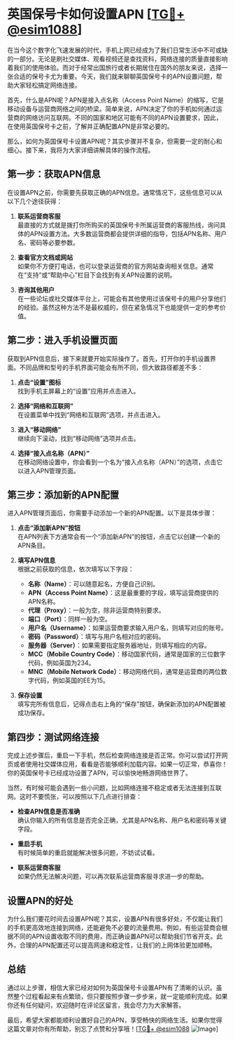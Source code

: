 # 英国保号卡如何设置APN [[TG💪+ @esim1088](https://t.me/s/esim1088)]

在当今这个数字化飞速发展的时代，手机上网已经成为了我们日常生活中不可或缺的一部分。无论是刷社交媒体、观看视频还是查找资料，网络连接的质量直接影响着我们的使用体验。而对于经常出国旅行或者长期居住在国外的朋友来说，选择一张合适的保号卡尤为重要。今天，我们就来聊聊英国保号卡的APN设置问题，帮助大家轻松搞定网络连接。

首先，什么是APN呢？APN是接入点名称（Access Point Name）的缩写，它是移动设备与运营商网络之间的桥梁。简单来说，APN决定了你的手机如何通过运营商的网络访问互联网。不同的国家和地区可能有不同的APN设置要求，因此，在使用英国保号卡之前，了解并正确配置APN是非常必要的。

那么，如何为英国保号卡设置APN呢？其实步骤并不复杂，但需要一定的耐心和细心。接下来，我将为大家详细讲解具体的操作流程。

## 第一步：获取APN信息

在设置APN之前，你需要先获取正确的APN信息。通常情况下，这些信息可以从以下几个途径获得：

1. **联系运营商客服**  
   最直接的方式就是拨打你所购买的英国保号卡所属运营商的客服热线，询问具体的APN设置方法。大多数运营商都会提供详细的指导，包括APN名称、用户名、密码等必要参数。

2. **查看官方文档或网站**  
   如果你不方便打电话，也可以登录运营商的官方网站查询相关信息。通常在“支持”或“帮助中心”栏目下会找到有关APN设置的说明。

3. **咨询其他用户**  
   在一些论坛或社交媒体平台上，可能会有其他使用过该保号卡的用户分享他们的经验。虽然这种方法不是最权威的，但在紧急情况下也能提供一定的参考价值。

## 第二步：进入手机设置页面

获取到APN信息后，接下来就要开始实际操作了。首先，打开你的手机设置界面。不同品牌和型号的手机界面可能会有所不同，但大致路径都差不多：

1. **点击“设置”图标**  
   找到手机主屏幕上的“设置”应用并点击进入。

2. **选择“网络和互联网”**  
   在设置菜单中找到“网络和互联网”选项，并点击进入。

3. **进入“移动网络”**  
   继续向下滚动，找到“移动网络”选项并点击。

4. **选择“接入点名称（APN）”**  
   在移动网络设置中，你会看到一个名为“接入点名称（APN）”的选项，点击它以进入APN管理页面。

## 第三步：添加新的APN配置

进入APN管理页面后，你需要手动添加一个新的APN配置。以下是具体步骤：

1. **点击“添加新APN”按钮**  
   在APN列表下方通常会有一个“添加新APN”的按钮，点击它以创建一个新的APN条目。

2. **填写APN信息**  
   根据之前获取的信息，依次填写以下字段：
   - **名称（Name）**：可以随意起名，方便自己识别。
   - **APN（Access Point Name）**：这是最重要的字段，填写运营商提供的APN名称。
   - **代理（Proxy）**：一般为空，除非运营商特别要求。
   - **端口（Port）**：同样一般为空。
   - **用户名（Username）**：如果运营商要求输入用户名，则填写对应的账号。
   - **密码（Password）**：填写与用户名相对应的密码。
   - **服务器（Server）**：如果需要指定服务器地址，则填写相应的内容。
   - **MCC（Mobile Country Code）**：移动国家代码，通常是国家的三位数字代码，例如英国为234。
   - **MNC（Mobile Network Code）**：移动网络代码，通常是运营商的两位数字代码，例如英国的EE为15。

3. **保存设置**  
   填写完所有信息后，记得点击右上角的“保存”按钮，确保新添加的APN配置被成功保存。

## 第四步：测试网络连接

完成上述步骤后，重启一下手机，然后检查网络连接是否正常。你可以尝试打开网页或者使用社交媒体应用，看看是否能够顺利加载内容。如果一切正常，恭喜你！你的英国保号卡已经成功设置了APN，可以愉快地畅游网络世界了。

当然，有时候可能会遇到一些小问题，比如网络连接不稳定或者无法连接到互联网。这时不要慌张，可以按照以下几点进行排查：

- **检查APN信息是否准确**  
  确认你输入的所有信息是否完全正确，尤其是APN名称、用户名和密码等关键字段。

- **重启手机**  
  有时候简单的重启就能解决很多问题，不妨试试看。

- **联系运营商客服**  
  如果仍然无法解决问题，可以再次联系运营商客服寻求进一步的帮助。

## 设置APN的好处

为什么我们要花时间去设置APN呢？其实，设置APN有很多好处，不仅能让我们的手机更高效地连接到网络，还能避免不必要的流量费用。例如，有些运营商会根据不同的APN设置收取不同的费用，而正确设置APN可以帮助我们节省开支。此外，合理的APN配置还可以提高网速和稳定性，让我们的上网体验更加顺畅。

## 总结

通过以上步骤，相信大家已经对如何为英国保号卡设置APN有了清晰的认识。虽然整个过程看起来有点繁琐，但只要按照步骤一步步来，就一定能顺利完成。如果你还有任何疑问，欢迎随时在评论区留言，我会尽力为大家解答。

最后，希望大家都能顺利设置好自己的APN，享受畅快的网络生活。如果你觉得这篇文章对你有所帮助，别忘了点赞和分享哦！[[TG💪+ @esim1088](https://t.me/s/esim1088) ![Image](https://i.postimg.cc/4NQfJmqS/Snipaste-2025-05-13-00-14-12.png)]